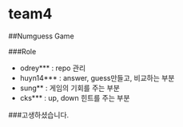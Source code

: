 # team4

##Numguess Game


###Role
 - odrey*** : repo 관리
 - huyn14*** : answer, guess만들고, 비교하는 부분
 - sung** : 게임의 기회를 주는 부분
 - cks*** : up, down 힌트를 주는 부분

###고생하셨습니다. 
